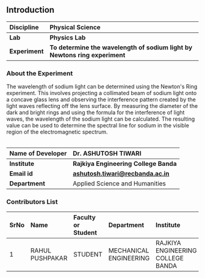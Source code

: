 ## Introduction


<b>Discipline | <b>Physical Science
:--|:--|
<b> Lab | <b> Physics Lab
<b> Experiment|   <b>  To determine the wavelength of sodium light by Newtons ring experiment

### About the Experiment 

The wavelength of sodium light can be determined using the Newton's Ring experiment. This involves projecting a collimated beam of sodium light onto a concave glass lens and observing the interference pattern created by the light waves reflecting off the lens surface. By measuring the diameter of the dark and bright rings and using the formula for the interference of light waves, the wavelength of the sodium light can be calculated. The resulting value can be used to determine the spectral line for sodium in the visible region of the electromagnetic spectrum.<br><br>

<b>Name of Developer | <b>  Dr. ASHUTOSH TIWARI 
:--|:--|
<b> Institute | <b> Rajkiya Engineering College Banda 
<b> Email id|     <b> ashutosh.tiwari@recbanda.ac.in
<b> Department | Applied Science and Humanities

### Contributors List

SrNo | Name | Faculty or Student | Department| Institute | Email id
:--|:--|:--|:--|:--|:--|
1 | RAHUL PUSHPAKAR | STUDENT	 | MECHANICAL ENGINEERING | RAJKIYA ENGINEERING COLLEGE BANDA	 | rahulpushpker@gmail.com
